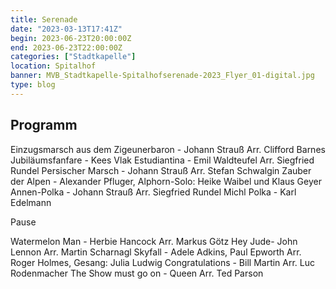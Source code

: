 ```yaml
---
title: Serenade
date: "2023-03-13T17:41Z"
begin: 2023-06-23T20:00:00Z
end: 2023-06-23T22:00:00Z
categories: ["Stadtkapelle"]
location: Spitalhof
banner: MVB_Stadtkapelle-Spitalhofserenade-2023_Flyer_01-digital.jpg
type: blog
---
```

## Programm

Einzugsmarsch aus dem Zigeunerbaron - Johann Strau&szlig; Arr. Clifford Barnes
Jubil&auml;umsfanfare - Kees Vlak 
Estudiantina - Emil Waldteufel Arr. Siegfried Rundel
Persischer Marsch - Johann Strau&szlig; Arr. Stefan Schwalgin
Zauber der Alpen - Alexander Pfluger, Alphorn-Solo: Heike Waibel und Klaus Geyer 
Annen-Polka - Johann Strau&szlig; Arr. Siegfried Rundel
Michl Polka - Karl Edelmann

Pause

Watermelon Man - Herbie Hancock Arr. Markus G&ouml;tz
Hey Jude- John Lennon Arr. Martin Scharnagl
Skyfall - Adele Adkins, Paul Epworth Arr. Roger Holmes, Gesang: Julia Ludwig
Congratulations - Bill Martin Arr. Luc Rodenmacher
The Show must go on - Queen Arr. Ted Parson
